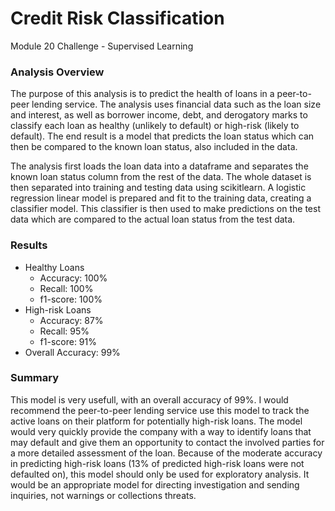 # Credit Risk Classification
Module 20 Challenge - Supervised Learning

### Analysis Overview
The purpose of this analysis is to predict the health of loans in a peer-to-peer lending service. The analysis uses financial data such as the loan size and interest, as well as borrower income, debt, and derogatory marks to classify each loan as healthy (unlikely to default) or high-risk (likely to default). The end result is a model that predicts the loan status which can then be compared to the known loan status, also included in the data.

The analysis first loads the loan data into a dataframe and separates the known loan status column from the rest of the data. The whole dataset is then separated into training and testing data using scikitlearn. A logistic regression linear model is prepared and fit to the training data, creating a classifier model. This classifier is then used to make predictions on the test data which are compared to the actual loan status from the test data.

### Results
- Healthy Loans
    - Accuracy: 100%
    - Recall: 100%
    - f1-score: 100%
- High-risk Loans
    - Accuracy: 87%
    - Recall: 95%
    - f1-score: 91%
- Overall Accuracy: 99%

### Summary
This model is very usefull, with an overall accuracy of 99%. I would recommend the peer-to-peer lending service use this model to track the active loans on their platform for potentially high-risk loans. The model would very quickly provide the company with a way to identify loans that may default and give them an opportunity to contact the involved parties for a more detailed assessment of the loan. Because of the moderate accuracy in predicting high-risk loans (13% of predicted high-risk loans were not defaulted on), this model should only be used for exploratory analysis. It would be an appropriate model for directing investigation and sending inquiries, not warnings or collections threats.
